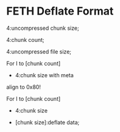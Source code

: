 # FETH Deflate Format
4:uncompressed chunk size;

4:chunk count;

4:uncompressed file size;

For I to [chunk count]

* 4:chunk size with meta

align to 0x80!

For I to [chunk count]

* 4:chunk size

* [chunk size]:deflate data;
